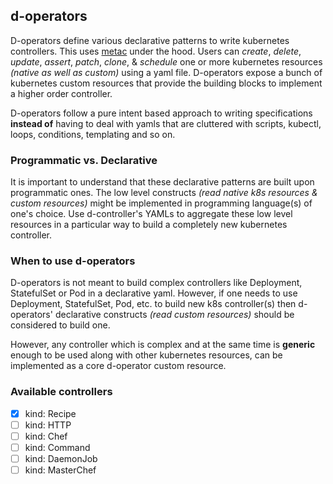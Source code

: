 ## d-operators
D-operators define various declarative patterns to write kubernetes controllers. This uses [metac](https://github.com/AmitKumarDas/metac/) under the hood. Users can _create_, _delete_, _update_, _assert_, _patch_, _clone_, & _schedule_ one or more kubernetes resources _(native as well as custom)_ using a yaml file. D-operators expose a bunch of kubernetes custom resources that provide the building blocks to implement a higher order controller.

D-operators follow a pure intent based approach to writing specifications **instead of** having to deal with yamls that are cluttered with scripts, kubectl, loops, conditions, templating and so on.

### Programmatic vs. Declarative
It is important to understand that these declarative patterns are built upon programmatic ones. The low level constructs _(read native k8s resources & custom resources)_ might be implemented in programming language(s) of one's choice. Use d-controller's YAMLs to aggregate these low level resources in a particular way to build a completely new kubernetes controller.

### When to use d-operators
D-operators is not meant to build complex controllers like Deployment, StatefulSet or Pod in a declarative yaml. However, if one needs to use Deployment, StatefulSet, Pod, etc. to build new k8s controller(s) then d-operators' declarative constructs _(read custom resources)_ should be considered to build one. 

However, any controller which is complex and at the same time is **generic** enough to be used along with other kubernetes resources, can be implemented as a core d-operator custom resource.

### Available controllers
- [x] kind: Recipe
- [ ] kind: HTTP
- [ ] kind: Chef
- [ ] kind: Command
- [ ] kind: DaemonJob
- [ ] kind: MasterChef
